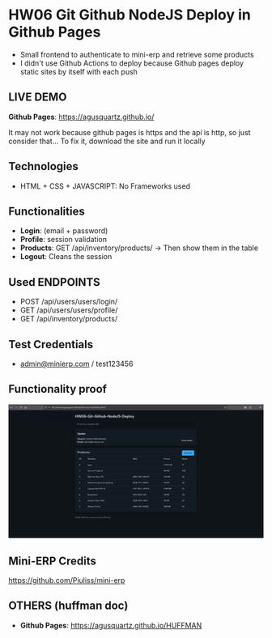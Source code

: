 # HW06 Git Github NodeJS Deploy in Github Pages

- Small frontend to authenticate to mini-erp and retrieve some products
- I didn't use Github Actions to deploy because Github pages deploy static sites by itself with each push

## LIVE DEMO
**Github Pages**: https://agusquartz.github.io/

It may not work because github pages is https and the api is http, so just consider that...
To fix it, download the site and run it locally

## Technologies
- HTML + CSS + JAVASCRIPT: No Frameworks used

## Functionalities
- **Login**: (email + password)
- **Profile**: session validation
- **Products**: GET /api/inventory/products/ -> Then show them in the table
- **Logout**: Cleans the session

## Used ENDPOINTS
- POST /api/users/users/login/
- GET /api/users/users/profile/
- GET /api/inventory/products/

## Test Credentials
- admin@minierp.com / test123456

## Functionality proof
![alt text](image.png)

## Mini-ERP Credits
https://github.com/Piuliss/mini-erp


## OTHERS (huffman doc)
- **Github Pages**: https://agusquartz.github.io/HUFFMAN
